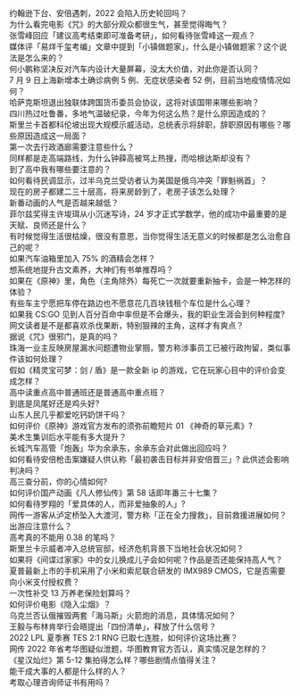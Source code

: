 约翰逊下台、安倍遇刺，2022 会陷入历史轮回吗？  
为什么看完电影《咒》的大部分观众都很生气，甚至觉得晦气？  
张雪峰回应「建议高考结束即可准备考研」，如何看待张雪峰这一观点？  
媒体评「易烊千玺考编」文章中提到「小镇做题家」，什么是小镇做题家？这个说法是怎么来的？  
何小鹏称坚决反对汽车内设计大量屏幕，没太大价值，对此你是否认同？  
7 月 9 日上海新增本土确诊病例 5 例、无症状感染者 52 例，目前当地疫情情况如何？  
哈萨克斯坦退出独联体跨国货币委员会协议，这将对该国带来哪些影响？  
四川热过吐鲁番，多地气温破纪录，今年为何这么热？是什么原因造成的？  
斯里兰卡首都科伦坡出现大规模示威活动，总统表示将辞职，辞职原因有哪些？哪些原因造成这一局面？  
第一次去行政酒廊需要注意些什么？  
同样都是走高端路线，为什么钟薛高被骂上热搜，而哈根达斯却没有？  
到了高中我有哪些要注意的？  
如何看待民调显示，过半乌克兰受访者认为美国是俄乌冲突「罪魁祸首」？  
现在的房子都建二三十层高，将来房龄到了，老房子该怎么处理？  
新番动画的人气是否越来越低？  
菲尔兹奖得主许埈珥从小沉迷写诗，24 岁才正式学数学，他的成功中最重要的是天赋、良师还是什么？  
有时候觉得生活很枯燥，很没有意思，当你觉得生活无意义的时候都是怎么治愈自己的呢？  
如果汽车油箱里加入 75% 的酒精会怎样？  
想系统地提升古文素养，大神们有书单推荐吗？  
如果在《原神》里，角色（主角除外）每死亡一次就要重新抽卡，会是一种怎样的体验？  
有些车主宁愿把车停在路边也不愿意花几百块钱租个车位是什么心理？  
如果我 CS:GO 见到人百分百命中率但是不会爆头，我的职业生涯会到何种程度?  
网文读者是不是都喜欢杀伐果断，特别狠辣的主角，这样才有爽点？  
据说《咒》很邪门，是真的吗？  
珠海一业主反映房屋漏水问题遭物业掌掴，警方称涉事员工已被行政拘留，类似事件该如何处理？  
假如《精灵宝可梦：剑 / 盾》是一款全新 ip 的游戏，它在玩家心目中的评价会变成怎样？  
高中读重点高中普通班还是普通高中重点班？  
到底是凤尾好还是鸡头好?  
山东人民几乎都爱吃钙奶饼干吗？  
如何评价《原神》游戏官方发布的须弥前瞻短片 01 《神奇的草元素》?  
美术生集训后水平能有多大提升？  
长城汽车高管「炮轰」华为余承东，余承东会对此做出回应吗？  
如何看待安倍枪击案嫌疑人供认称「最初袭击目标并非安倍晋三」? 此供述会影响判决吗？  
高三查分前，你的心情如何?  
如何评价国产动画《凡人修仙传》第 58 话即年番三十七集？  
如何看待罗翔的「爱具体的人，而非爱抽象的人」?  
网传一游客从泸定桥坠入大渡河，警方称「正在全力搜救」，目前救援进展如何？出游应注意什么？  
高考真的不能用 0.38 的笔吗？  
斯里兰卡示威者冲入总统官邸，经济危机背景下当地社会状况如何？  
如果将《间谍过家家》中的女儿换成儿子会如何呢？作品是否还能保持高人气？  
夏普最新上市的手机采用了小米和索尼联合研发的 IMX989 CMOS，它是否需要向小米支付授权费？  
一次性补交 13 万养老保险划算吗？  
如何评价电影《隐入尘烟》？  
乌克兰否认俄摧毁两套「海马斯」火箭炮的消息，具体情况如何？  
王毅与布林肯举行会晤提出「四份清单」，释放了什么信号？  
2022 LPL 夏季赛 TES 2:1 RNG 已取七连胜，如何评价这场比赛？  
网传 2022 年省考华图疑似泄题，华图教育官方否认，真实情况是怎样的？  
《星汉灿烂》第 5-12 集拍得怎么样？哪些剧情点值得关注？  
能干成大事的人都是什么样的人？  
考取心理咨询师证书有用吗？  
